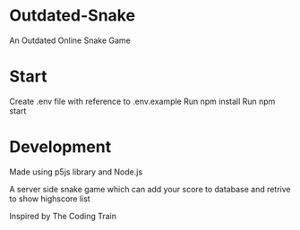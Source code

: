 # Outdated-Snake
An Outdated Online Snake Game

# Start
Create .env file with reference to .env.example
Run npm install
Run npm start

# Development
Made using p5js library and Node.js

A server side snake game which can add your score to database and retrive to show highscore list

Inspired by The Coding Train
